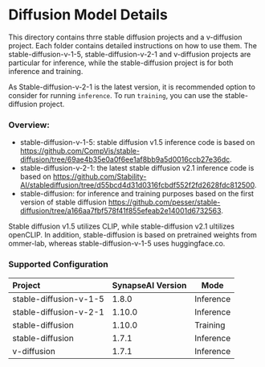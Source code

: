 # Diffusion Model Details

This directory contains thrre stable diffusion projects and a v-diffusion project. Each folder contains detailed instructions on how to use them. The stable-diffusion-v-1-5, stable-diffusion-v-2-1 and v-diffusion projects are particular for inference, while the stable-diffusion project is for both inference and training.

As Stable-diffusion-v-2-1 is the latest version, it is recommended option to consider for running `inference`. To run `training`, you can use the stable-diffusion project.

### Overview:

* stable-diffusion-v-1-5: stable diffusion v1.5 inference code is based on https://github.com/CompVis/stable-diffusion/tree/69ae4b35e0a0f6ee1af8bb9a5d0016ccb27e36dc.
* stable-diffusion-v-2-1: the latest stable diffusion v2.1 inference code is based on https://github.com/Stability-AI/stablediffusion/tree/d55bcd4d31d0316fcbdf552f2fd2628fdc812500.
* stable-diffusion: for inference and training purposes based on the first version of stable diffusion https://github.com/pesser/stable-diffusion/tree/a166aa7fbf578f41f855efeab2e14001d6732563.

Stable diffusion v1.5 utilizes CLIP, while stable-diffusion v2.1 ultilizes openCLIP. In addition, stable-diffusion is based on pretrained weights from ommer-lab, whereas stable-diffusion-v-1-5 uses huggingface.co.

### Supported Configuration
| Project  | SynapseAI Version | Mode |
|:---------|-------------------|-------|
| stable-diffusion-v-1-5  | 1.8.0             | Inference |
| stable-diffusion-v-2-1  | 1.10.0             | Inference |
| stable-diffusion        | 1.10.0             | Training  |
| stable-diffusion        | 1.7.1             | Inference |
| v-diffusion | 1.7.1                         | Inference |
